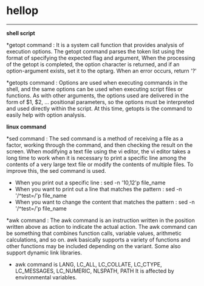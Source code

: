 # hellop

*** 
**shell script**

*getopt command : It is a system call function that provides analysis of execution options. The getopt command parses the token list using the format of specifying the expected flag and argument,
When the processing of the getopt is completed, the option character is returned, and if an option-argument exists, set it to the optarg. When an error occurs, return '?'

*getopts command : Options are used when executing commands in the shell, and the same options can be used when executing script files or functions. As with other arguments, the options used are delivered in the form of $1, $2, ... positional parameters, so the options must be interpreted and used directly within the script. At this time, getopts is the command to easily help with option analysis.


**linux command**

*sed command : The sed command is a method of receiving a file as a factor, working through the command, and then checking the result on the screen. 
When modifying a text file using the vi editor, the vi editor takes a long time to work when it is necessary to print a specific line among the contents of a very large text file or modify the contents of multiple files. To improve this, the sed command is used.
- When you print out a specific line : sed -n '10,12'p file_name
- When you want to print out a line that matches the pattern : sed -n '/^test=/'p file_name 
- When you want to change the content that matches the pattern : sed -n '/^test=/'p file_name

*awk command : The awk command is an instruction written in the position written above as action to indicate the actual action. The awk command can be something that combines function calls, variable values, arithmetic calculations, and so on. awk basically supports a variety of functions and other functions may be included depending on the variant. Some also support dynamic link libraries.
- awk command is LANG, LC_ALL, LC_COLLATE, LC_CTYPE, LC_MESSAGES, LC_NUMERIC, NLSPATH, PATH It is affected by environmental variables.
